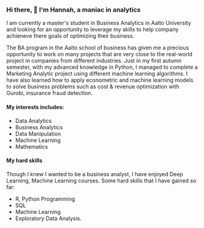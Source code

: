 ### Hi there, 👋 I'm Hannah, a maniac in analytics

I am currently a master's student in Business Analytics in Aalto University and looking for an opportunity to leverage my skills to help company achieneve there goals of optimizing their business. 

The BA program in the Aalto school of business has given me a precious opportunity to work on many projects that are very close to the real-world project in companies from different industries. Just in my first autumn semester, with my advanced knowledge in Python, I managed to complete a Marketing Analytic project using different machine learning algorithms.  I have also learned how to apply econometric and machine learning models to solve business problems such as cost & revenue optimization with Gurobi, insurance fraud detection.

#### My interests includes: 
- Data Analytics 
- Business Analytics 
- Data Manipulation 
- Machine Learning 
- Mathematics

#### My hard skills 
Though I knew I wanted to be a business analyst, I have enjoyed Deep Learning, Machine Learning courses. Some hard skills that I have gained so far: 
- R, Python Programming 
- SQL 
- Machine Learning 
- Exploratory Data Analysis. 




<!--
**Hannah-Abi/Hannah-Abi** is a ✨ _special_ ✨ repository because its `README.md` (this file) appears on your GitHub profile

Here are some ideas to get you started:

- 🔭 I’m currently working on ...
- 🌱 I’m currently learning ...
- 👯 I’m looking to collaborate on ...
- 🤔 I’m looking for help with ...
- 💬 Ask me about ...
- 📫 How to reach me: ...
- 😄 Pronouns: ...
- ⚡ Fun fact: ...
-->
